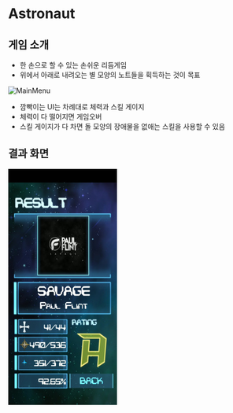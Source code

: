 # Astronaut

## 게임 소개
* 한 손으로 할 수 있는 손쉬운 리듬게임
* 위에서 아래로 내려오는 별 모양의 노트들을 획득하는 것이 목표

![MainMenu](./Astronaut/img/GamePlay.gif)

* 깜빡이는 UI는 차례대로 체력과 스킬 게이지
* 체력이 다 떨어지면 게임오버
* 스킬 게이지가 다 차면 돌 모양의 장애물을 없애는 스킬을 사용할 수 있음

## 결과 화면
![MainMenu](./Astronaut/img/Result.jpg)
